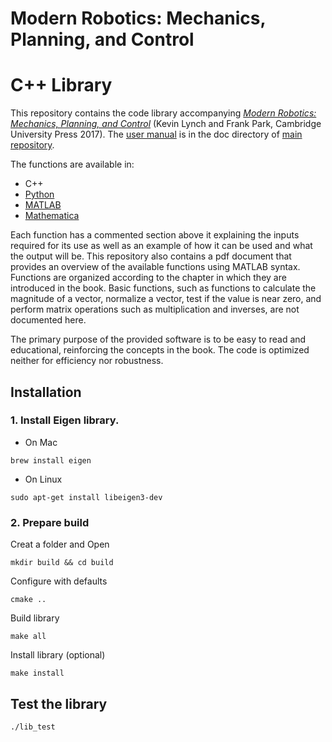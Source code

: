 # Modern Robotics:  Mechanics, Planning, and Control
# C++ Library

This repository contains the code library accompanying [_Modern Robotics:
Mechanics, Planning, and Control_](http://modernrobotics.org) (Kevin Lynch
and Frank Park, Cambridge University Press 2017). The
[user manual](https://github.com/NxRLab/ModernRobotics/blob/master/doc/MRlib.pdf) is in the doc directory of [main repository](https://github.com/NxRLab/ModernRobotics/).

The functions are available in:

* C++
* [Python](https://github.com/NxRLab/ModernRobotics/tree/master/packages/Python)
* [MATLAB](https://github.com/NxRLab/ModernRobotics/tree/master/packages/Matlab)
* [Mathematica](https://github.com/NxRLab/ModernRobotics/tree/master/packages/Mathematica)

Each function has a commented section above it explaining the inputs required for its use as well as an example of how it can be used and what the output will be. This repository also contains a pdf document that provides an overview of the available functions using MATLAB syntax. Functions are organized according to the chapter in which they are introduced in the book. Basic functions, such as functions to calculate the magnitude of a vector, normalize a vector, test if the value is near zero, and perform matrix operations such as multiplication and inverses, are not documented here.

The primary purpose of the provided software is to be easy to read and educational, reinforcing the concepts in the book. The code is optimized neither for efficiency nor robustness.

## Installation

### 1. Install Eigen library.
* On Mac
```
brew install eigen
```
* On Linux
```
sudo apt-get install libeigen3-dev
```

### 2. Prepare build
Creat a folder and Open
```
mkdir build && cd build
```

Configure with defaults
```
cmake ..
```

Build library
```
make all
```

Install library (optional)
```
make install
```

## Test the library
```
./lib_test
```
